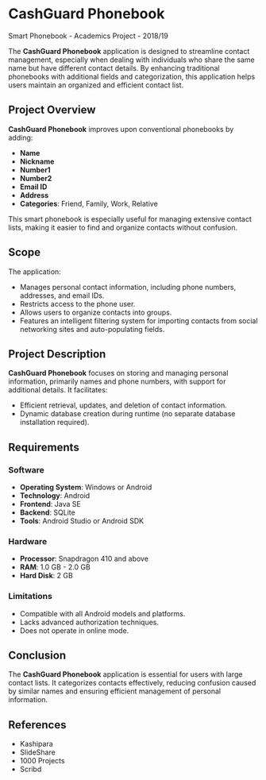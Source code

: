 # CashGuard Phonebook 
Smart Phonebook - Academics Project - 2018/19

The **CashGuard Phonebook** application is designed to streamline contact management, especially when dealing with individuals who share the same name but have different contact details. By enhancing traditional phonebooks with additional fields and categorization, this application helps users maintain an organized and efficient contact list.

## Project Overview

**CashGuard Phonebook** improves upon conventional phonebooks by adding:

- **Name**
- **Nickname**
- **Number1**
- **Number2**
- **Email ID**
- **Address**
- **Categories**: Friend, Family, Work, Relative

This smart phonebook is especially useful for managing extensive contact lists, making it easier to find and organize contacts without confusion.

## Scope

The application:

- Manages personal contact information, including phone numbers, addresses, and email IDs.
- Restricts access to the phone user.
- Allows users to organize contacts into groups.
- Features an intelligent filtering system for importing contacts from social networking sites and auto-populating fields.

## Project Description

**CashGuard Phonebook** focuses on storing and managing personal information, primarily names and phone numbers, with support for additional details. It facilitates:

- Efficient retrieval, updates, and deletion of contact information.
- Dynamic database creation during runtime (no separate database installation required).

## Requirements

### Software

- **Operating System**: Windows or Android
- **Technology**: Android
- **Frontend**: Java SE
- **Backend**: SQLite
- **Tools**: Android Studio or Android SDK

### Hardware

- **Processor**: Snapdragon 410 and above
- **RAM**: 1.0 GB - 2.0 GB
- **Hard Disk**: 2 GB

### Limitations

- Compatible with all Android models and platforms.
- Lacks advanced authorization techniques.
- Does not operate in online mode.

## Conclusion

The **CashGuard Phonebook** application is essential for users with large contact lists. It categorizes contacts effectively, reducing confusion caused by similar names and ensuring efficient management of personal information.

## References

- Kashipara
- SlideShare
- 1000 Projects
- Scribd
